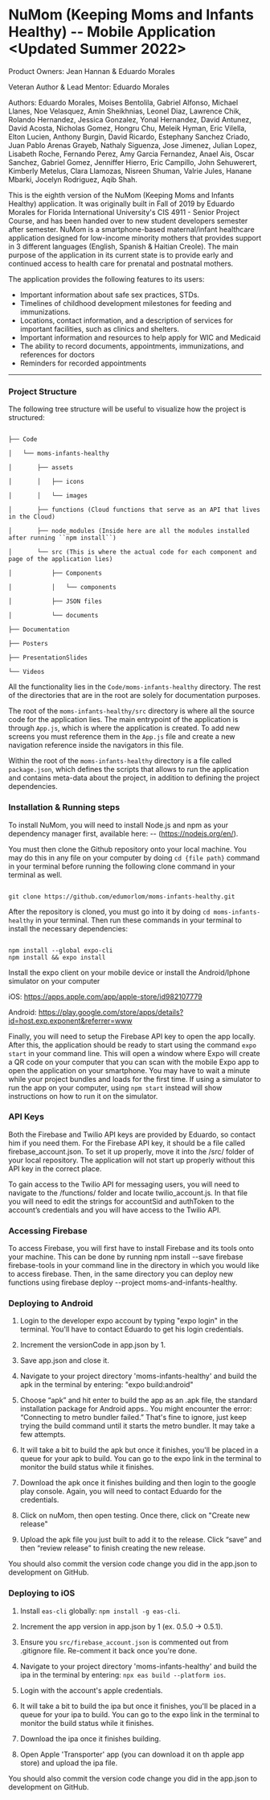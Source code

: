 # NuMom (Keeping Moms and Infants Healthy) -- Mobile Application <Updated Summer 2022>

Product Owners: Jean Hannan & Eduardo Morales

Veteran Author & Lead Mentor: Eduardo Morales

Authors: Eduardo Morales, Moises Bentolila, Gabriel Alfonso, Michael Llanes, Noe Velasquez, Amin Sheikhnias, Leonel Diaz, Lawrence Chik, Rolando Hernandez, Jessica Gonzalez, Yonal Hernandez, David Antunez, David Acosta, Nicholas Gomez, Hongru Chu, Meleik Hyman, Eric Vilella, Elton Lucien, Anthony Burgin, David Ricardo, Estephany Sanchez Criado, Juan Pablo Arenas Grayeb, Nathaly Siguenza, Jose Jimenez, Julian Lopez, Lisabeth Roche, Fernando Perez, Amy Garcia Fernandez, Anael Ais, Oscar Sanchez, Gabriel Gomez, Jenniffer Hierro, Eric Campillo, John Sehuwerert, Kimberly Metelus, Clara Llamozas, Nisreen Shuman, Valrie Jules, Hanane Mbarki, Jocelyn Rodriguez, Aqib Shah.

This is the eighth version of the NuMom (Keeping Moms and Infants Healthy) application. It was originally built in Fall of 2019 by Eduardo Morales for Florida International University's CIS 4911 - Senior Project Course, and has been handed over to new student developers semester after semester. NuMom is a smartphone-based maternal/infant healthcare application designed for low-income minority mothers that provides support in 3 different languages (English, Spanish & Haitian Creole). The main purpose of the application in its current state is to provide early and continued access to health care for prenatal and postnatal mothers.

The application provides the following features to its users:

- Important information about safe sex practices, STDs.
- Timelines of childhood development milestones for feeding and immunizations.
- Locations, contact information, and a description of services for important facilities, such as clinics and shelters.
- Important information and resources to help apply for WIC and Medicaid
- The ability to record documents, appointments, immunizations, and references for doctors
- Reminders for recorded appointments

---

### Project Structure

The following tree structure will be useful to visualize how the project is structured:

```

├── Code

│   └── moms-infants-healthy

│       ├── assets

│       │   ├── icons

│       │   └── images

│       ├── functions (Cloud functions that serve as an API that lives in the Cloud)

│       ├── node_modules (Inside here are all the modules installed after running ``npm install``)

│       └── src (This is where the actual code for each component and page of the application lies)

│           ├── Components

│           │   └── components

│           ├── JSON files

│           └── documents

├── Documentation

├── Posters

├── PresentationSlides

└── Videos

```

All the functionality lies in the `Code/moms-infants-healthy` directory. The rest of the directories that are in the root are solely for documentation purposes.

The root of the `moms-infants-healthy/src` directory is where all the source code for the application lies. The main entrypoint of the application is through `App.js`, which is where the application is created. To add new screens you must reference them in the `App.js` file and create a new navigation reference inside the navigators in this file.

Within the root of the `moms-infants-healthy` directory is a file called `package.json`, which defines the scripts that allows to run the application and contains meta-data about the project, in addition to defining the project dependencies.

### Installation & Running steps

To install NuMom, you will need to install Node.js and npm as your dependency manager first, available here: -- (https://nodejs.org/en/).

You must then clone the Github repository onto your local machine. You may do this in any file on your computer by doing `cd {file path}` command in your terminal before running the following clone command in your terminal as well.

```

git clone https://github.com/edumorlom/moms-infants-healthy.git

```

After the repository is cloned, you must go into it by doing `cd moms-infants-healthy` in your terminal. Then run these commands in your terminal to install the necessary dependencies:

```

npm install --global expo-cli
npm install && expo install

```

Install the expo client on your mobile device or install the Android/Iphone simulator on your computer

iOS: https://apps.apple.com/app/apple-store/id982107779

Android: https://play.google.com/store/apps/details?id=host.exp.exponent&referrer=www

Finally, you will need to setup the Firebase API key to open the app locally. After this, the application should be ready to start using the command `expo start` in your command line. This will open a window where Expo will create a QR code on your computer that you can scan with the mobile Expo app to open the application on your smartphone. You may have to wait a minute while your project bundles and loads for the first time. If using a simulator to run the app on your computer, using `npm start` instead will show instructions on how to run it on the simulator.

### API Keys

Both the Firebase and Twilio API keys are provided by Eduardo, so contact him if you need them. For the Firebase API key, it should be a file called firebase_account.json. To set it up properly, move it into the /src/ folder of your local repository. The application will not start up properly without this API key in the correct place.

To gain access to the Twilio API for messaging users, you will need to navigate to the /functions/ folder and locate twilio_account.js. In that file you will need to edit the strings for accountSid and authToken to the account’s credentials and you will have access to the Twilio API.

### Accessing Firebase

To access Firebase, you will first have to install Firebase and its tools onto your machine. This can be done by running npm install --save firebase firebase-tools in your command line in the directory in which you would like to access firebase. Then, in the same directory you can deploy new functions using firebase deploy --project moms-and-infants-healthy.

### Deploying to Android

1. Login to the developer expo account by typing "expo login" in the terminal. You'll have to contact Eduardo to get his login credentials.

2. Increment the versionCode in app.json by 1.

3. Save app.json and close it.

4. Navigate to your project directory 'moms-infants-healthy' and build the apk in the terminal by entering: "expo build:android"

5. Choose “apk” and hit enter to build the app as an .apk file, the standard installation package for Android apps..
   You might encounter the error: “Connecting to metro bundler failed.” That's fine to ignore, just keep trying the build command until it starts the metro bundler. It may take a few attempts.

6. It will take a bit to build the apk but once it finishes, you'll be placed in a queue for your apk to build. You can go to the expo link in the terminal to monitor the build status while it finishes.

7. Download the apk once it finishes building and then login to the google play console. Again, you will need to contact Eduardo for the credentials.

8. Click on nuMom, then open testing. Once there, click on "Create new release"

9. Upload the apk file you just built to add it to the release. Click “save” and then “review release” to finish creating the new release.

You should also commit the version code change you did in the app.json to development on GitHub.

### Deploying to iOS

1. Install `eas-cli` globally: `npm install -g eas-cli`.

2. Increment the app version in app.json by 1 (ex. 0.5.0 -> 0.5.1).

3. Ensure you `src/firebase_account.json` is commented out from .gitignore file. Re-comment it back once you're done.

4. Navigate to your project directory 'moms-infants-healthy' and build the ipa in the terminal by entering: `npx eas build --platform ios`.

6. Login with the account's apple credentials.

7. It will take a bit to build the ipa but once it finishes, you'll be placed in a queue for your ipa to build. You can go to the expo link in the terminal to monitor the build status while it finishes.

8. Download the ipa once it finishes building.

9. Open Apple 'Transporter' app (you can download it on th apple app store) and upload the ipa file.

You should also commit the version code change you did in the app.json to development on GitHub.
